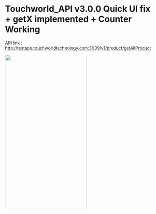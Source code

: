 # Touchworld_API v3.0.0 Quick UI fix + getX implemented + Counter Working

API link : http://testapp.touchworldtechnology.com:3009/v1/product/getAllProduct

<img src=https://github.com/thedemonKingx1337/touchworld_API-v3.0-UI-QuickFix-with-GetX/assets/43701328/257400eb-09a7-4697-8c17-64a3d7f2e8fe width="270" height="510"/>
